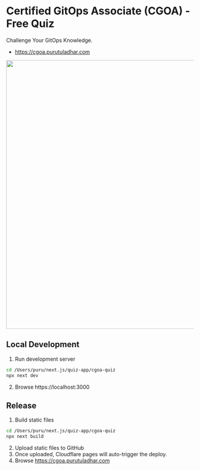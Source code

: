 # Certified GitOps Associate (CGOA) - Free Quiz

Challenge Your GitOps Knowledge.

- https://cgoa.purutuladhar.com

<img src='https://github.com/user-attachments/assets/14caa03e-9b21-4bff-ad1b-e5949264d574' width=720 />

## Local Development

1. Run development server
```bash
cd /Users/puru/next.js/quiz-app/cgoa-quiz
npx next dev
```
2. Browse https://localhost:3000

## Release

1. Build static files
```bash
cd /Users/puru/next.js/quiz-app/cgoa-quiz
npx next build
```

2. Upload static files to GitHub
3. Once uploaded, Cloudflare pages will auto-trigger the deploy.
4. Browse https://cgoa.purutuladhar.com
